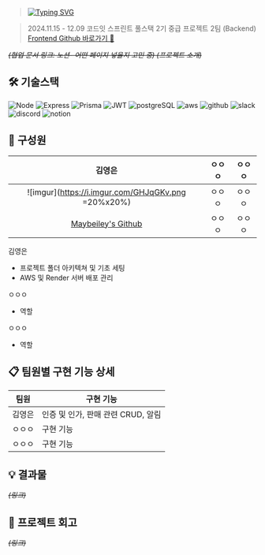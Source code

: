 > [![Typing SVG](https://readme-typing-svg.demolab.com?font=Poppins&weight=900&size=46&pause=1000&color=F7D511&vCenter=true&width=435&lines=pikapick+photo)](https://git.io/typing-svg)

> 2024.11.15 - 12.09
> 코드잇 스프린트 풀스택 2기 중급 프로젝트 2팀 (Backend)
> [Frontend Github 바로가기 🔗](https://github.com/2-FavoritePhoto-2/2-FavoritePhoto-2-FE)

_~~(협업 문서 링크: 노션- 어떤 페이지 넣을지 고민 중)
(프로젝트 소개)~~_

## 🛠️ 기술스택

![Node](https://img.shields.io/badge/Node.js-43853D?style=for-the-badge&logo=node.js&logoColor=white) ![Express](https://img.shields.io/badge/Express.js-404D59?style=for-the-badge) ![Prisma](https://img.shields.io/badge/Prisma-3982CE?style=for-the-badge&logo=Prisma&logoColor=white) ![JWT](https://img.shields.io/badge/json%20web%20tokens-323330?style=for-the-badge&logo=json-web-tokens&logoColor=pink)
![postgreSQL](https://img.shields.io/badge/PostgreSQL-316192?style=for-the-badge&logo=postgresql&logoColor=white)
![aws](https://img.shields.io/badge/Amazon_AWS-FF9900?style=for-the-badge&logo=amazonaws&logoColor=white)
![github](https://img.shields.io/badge/GitHub-100000?style=for-the-badge&logo=github&logoColor=white) ![slack](https://img.shields.io/badge/Slack-4A154B?style=for-the-badge&logo=slack&logoColor=white) ![discord](https://img.shields.io/badge/Discord-7289DA?style=for-the-badge&logo=discord&logoColor=white) ![notion](https://img.shields.io/badge/Notion-000000?style=for-the-badge&logo=notion&logoColor=white)

## 💁 구성원

|                       김영은                       | ㅇㅇㅇ | ㅇㅇㅇ |
| :------------------------------------------------: | :----: | :----: |
| ![imgur](https://i.imgur.com/GHJqGKv.png =20%x20%) | ㅇㅇㅇ | ㅇㅇㅇ |
| [Maybeiley's Github](https://github.com/Maybeiley) | ㅇㅇㅇ | ㅇㅇㅇ |

김영은

- 프로젝트 폴더 아키텍쳐 및 기초 세팅
- AWS 및 Render 서버 배포 관리

ㅇㅇㅇ

- 역할

ㅇㅇㅇ

- 역할

## 📋 팀원별 구현 기능 상세

| 팀원   | 구현 기능                          |
| ------ | ---------------------------------- |
| 김영은 | 인증 및 인가, 판매 관련 CRUD, 알림 |
| ㅇㅇㅇ | 구현 기능                          |
| ㅇㅇㅇ | 구현 기능                          |

## 💡 결과물

~~_(링크)_~~

## 🍰 프로젝트 회고

~~_(링크)_~~
